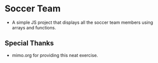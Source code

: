 # Soccer Team

* A simple JS project that displays all the soccer team members using arrays and functions.

## Special Thanks

* mimo.org for providing this neat exercise.